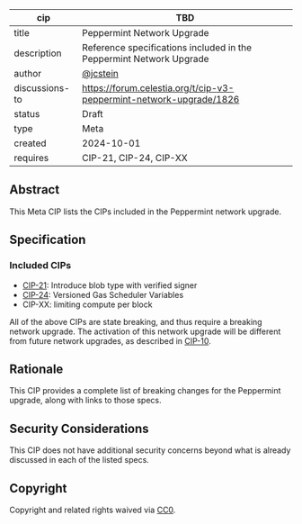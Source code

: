 | cip | TBD |
| - | - |
| title | Peppermint Network Upgrade |
| description | Reference specifications included in the Peppermint Network Upgrade |
| author | [@jcstein](https://github.com/jcstein) |
| discussions-to | <https://forum.celestia.org/t/cip-v3-peppermint-network-upgrade/1826> |
| status | Draft |
| type | Meta |
| created | 2024-10-01 |
| requires | CIP-21, CIP-24, CIP-XX |

## Abstract

This Meta CIP lists the CIPs included in the Peppermint network upgrade.

## Specification

### Included CIPs

- [CIP-21](./cip-21.md): Introduce blob type with verified signer
- [CIP-24](./cip-24.md): Versioned Gas Scheduler Variables
- CIP-XX: limiting compute per block

All of the above CIPs are state breaking, and thus require a breaking network upgrade. The activation of this network upgrade will be different from future network upgrades, as described in [CIP-10](./cip-10.md).

## Rationale

This CIP provides a complete list of breaking changes for the Peppermint upgrade, along with links to those specs.

## Security Considerations

This CIP does not have additional security concerns beyond what is already discussed in each of the listed specs.

## Copyright

Copyright and related rights waived via [CC0](https://github.com/celestiaorg/CIPs/blob/main/LICENSE).
